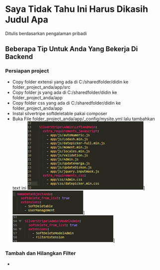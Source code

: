 # Saya Tidak Tahu Ini Harus Dikasih Judul Apa
Ditulis berdasarkan pengalaman pribadi

## Beberapa Tip Untuk Anda Yang Bekerja Di Backend
### Persiapan project
- Copy folder extensi yang ada di C:/sharedfolder/didin ke folder_project_anda/app/src
- Copy folder js yang ada di C:/sharedfolder/didin ke folder_project_anda/app
- Copy folder css yang ada di C:/sharedfolder/didin ke folder_project_anda/app
- Instal silvertripe softdeletable pakai composer
- Buka File folder_project_anda/app/_config/mysite.yml lalu tambahkan text ini
  ![N|Solid](./gambar/gambar-0.PNG)]
  ![N|Solid](./gambar/gambar-1.PNG)]
  ![N|Solid](./gambar/gambar-2.PNG)]

### Tambah dan Hilangkan  Filter
- 